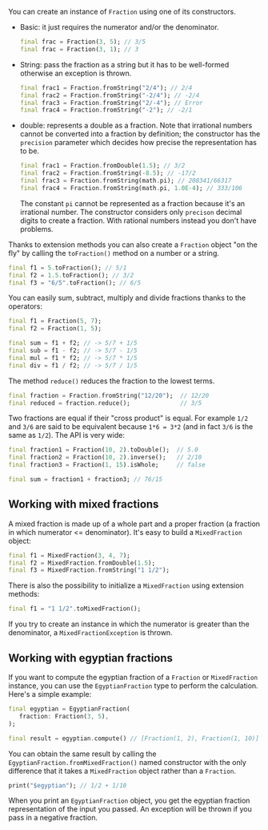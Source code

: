 You can create an instance of `Fraction` using one of its constructors.

 - Basic: it just requires the numerator and/or the denominator.

   ```dart
   final frac = Fraction(3, 5); // 3/5
   final frac = Fraction(3, 1); // 3
   ```

 - String: pass the fraction as a string but it has to be well-formed otherwise an exception is
   thrown.

   ```dart
   final frac1 = Fraction.fromString("2/4"); // 2/4
   final frac2 = Fraction.fromString("-2/4"); // -2/4
   final frac3 = Fraction.fromString("2/-4"); // Error
   final frac4 = Fraction.fromString("-2"); // -2/1
   ```

 - double: represents a double as a fraction. Note that irrational numbers cannot be converted into
   a fraction by definition; the constructor has the `precision` parameter which decides how precise
   the representation has to be.

   ```dart
   final frac1 = Fraction.fromDouble(1.5); // 3/2
   final frac2 = Fraction.fromString(-8.5); // -17/2
   final frac3 = Fraction.fromString(math.pi); // 208341/66317
   final frac4 = Fraction.fromString(math.pi, 1.0E-4); // 333/106
   ```

   The constant `pi` cannot be represented as a fraction because it's an irrational number. The constructor considers only `precison` decimal digits to create a fraction. With rational numbers instead you don't have problems.

Thanks to extension methods you can also create a `Fraction` object "on the fly" by calling the `toFraction()` method on a number or a string.

```dart
final f1 = 5.toFraction(); // 5/1
final f2 = 1.5.toFraction(); // 3/2
final f3 = "6/5".toFraction(); // 6/5
```

You can easily sum, subtract, multiply and divide fractions thanks to the operators:

```dart
final f1 = Fraction(5, 7);
final f2 = Fraction(1, 5);

final sum = f1 + f2; // -> 5/7 + 1/5
final sub = f1 - f2; // -> 5/7 - 1/5
final mul = f1 * f2; // -> 5/7 * 1/5
final div = f1 / f2; // -> 5/7 / 1/5
```

The method `reduce()` reduces the fraction to the lowest terms.

```dart
final fraction = Fraction.fromString("12/20");  // 12/20
final reduced = fraction.reduce();              // 3/5
```

Two fractions are equal if their "cross product" is equal. For example `1/2` and `3/6` are said to be
equivalent because `1*6 = 3*2` (and in fact `3/6` is the same as `1/2`). The API is very wide:

```dart
final fraction1 = Fraction(10, 2).toDouble();  // 5.0
final fraction2 = Fraction(10, 2).inverse();   // 2/10
final fraction3 = Fraction(1, 15).isWhole;     // false

final sum = fraction1 + fraction3; // 76/15
```

## Working with mixed fractions

A mixed fraction is made up of a whole part and a proper fraction (a fraction in which numerator <= denominator). It's easy to build a `MixedFraction` object:

```dart
final f1 = MixedFraction(3, 4, 7);
final f2 = MixedFraction.fromDouble(1.5);
final f3 = MixedFraction.fromString("1 1/2");
```

There is also the possibility to initialize a `MixedFraction` using extension methods:

```dart
final f1 = "1 1/2".toMixedFraction();
```

If you try to create an instance in which the numerator is greater than the denominator, a `MixedFractionException` is thrown.

## Working with egyptian fractions

If you want to compute the egyptian fraction of a `Fraction` or `MixedFraction` instance, you can use the `EgyptianFraction` type to perform the calculation. Here's a simple example:

```dart
final egyptian = EgyptianFraction(
   fraction: Fraction(3, 5),
);

final result = egyptian.compute() // [Fraction(1, 2), Fraction(1, 10)]
```

You can obtain the same result by calling the `EgyptianFraction.fromMixedFraction()` named constructor with the only difference that it takes a `MixedFraction` object rather than a `Fraction`.

```dart
print("$egyptian"); // 1/2 + 1/10
```

When you print an `EgyptianFraction` object, you get the egyptian fraction representation of the input you passed. An exception will be thrown if you pass in a negative fraction.